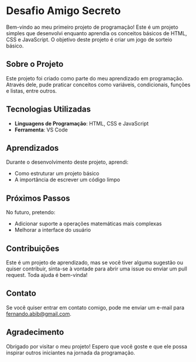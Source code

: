 # Desafio Amigo Secreto

Bem-vindo ao meu primeiro projeto de programação! Este é um projeto simples que desenvolvi enquanto aprendia os conceitos básicos de HTML, CSS e JavaScript. O objetivo deste projeto é criar um jogo de sorteio básico.

## Sobre o Projeto

Este projeto foi criado como parte do meu aprendizado em programação. Através dele, pude praticar conceitos como variáveis, condicionais, funções e listas, entre outros.

## Tecnologias Utilizadas

- **Linguagens de Programação**: HTML, CSS e JavaScript
- **Ferramenta**: VS Code

## Aprendizados

Durante o desenvolvimento deste projeto, aprendi:
- Como estruturar um projeto básico
- A importância de escrever um código limpo

## Próximos Passos

No futuro, pretendo:
- Adicionar suporte a operações matemáticas mais complexas
- Melhorar a interface do usuário

## Contribuições

Este é um projeto de aprendizado, mas se você tiver alguma sugestão ou quiser contribuir, sinta-se à vontade para abrir uma issue ou enviar um pull request. Toda ajuda é bem-vinda!

## Contato

Se você quiser entrar em contato comigo, pode me enviar um e-mail para fernando.abib@gmail.com.

## Agradecimento

Obrigado por visitar o meu projeto! Espero que você goste e que ele possa inspirar outros iniciantes na jornada da programação.
